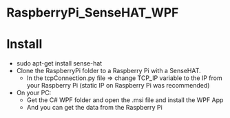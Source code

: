 RaspberryPi_SenseHAT_WPF
=========

Install
=========

* sudo apt-get install sense-hat
* Clone the RaspberryPi folder to a Raspberry Pi with a SenseHAT.
    * In the tcpConnection.py file => change TCP_IP variable to the IP from your Raspberry Pi (static IP on Raspberry Pi was recommended)
* On your PC:
    * Get the C# WPF folder and open the .msi file and install the WPF App
    * And you can get the data from the Raspberry Pi
